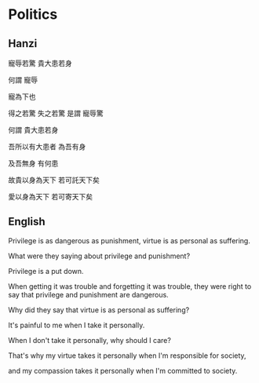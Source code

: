 # Politics

## Hanzi

寵辱若驚
貴大患若身

何謂
寵辱

寵為下也

得之若驚
失之若驚
是謂
寵辱驚

何謂
貴大患若身

吾所以有大患者
為吾有身

及吾無身
有何患

故貴以身為天下
若可託天下矣

愛以身為天下
若可寄天下矣

## English

Privilege is as dangerous as punishment,
virtue is as personal as suffering.

What were they saying
about privilege and punishment?

Privilege is a put down.

When getting it was trouble
and forgetting it was trouble,
they were right to say
that privilege and punishment are dangerous.

Why did they say
that virtue is as personal as suffering?

It's painful to me
when I take it personally.

When I don't take it personally,
why should I care?

That's why my virtue takes it personally
when I'm responsible for society,

and my compassion takes it personally
when I'm committed to society.
